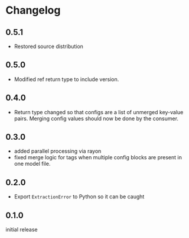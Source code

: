 # Changelog

## 0.5.1
- Restored source distribution

## 0.5.0
- Modified ref return type to include version.

## 0.4.0
- Return type changed so that configs are a list of unmerged key-value pairs. Merging config values should now be done by the consumer.

## 0.3.0
- added parallel processing via rayon
- fixed merge logic for tags when multiple config blocks are present in one model file.

## 0.2.0
- Export `ExtractionError` to Python so it can be caught

## 0.1.0
initial release